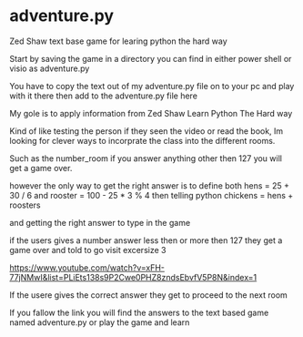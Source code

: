 # adventure.py
Zed Shaw text base game for learing python the hard way

Start by saving the game in a directory you can find in either power shell or visio as adventure.py

You have to copy the text out of my adventure.py file on to your pc and play with it there then add to the adventure.py file here

My gole is to apply information from Zed Shaw Learn Python The Hard way

Kind of like testing the person if they seen the video or read the book, Im looking for clever ways to incorprate the class into the different rooms.

Such as the number_room if you answer anything other then 127 you will get a game over.

however the only way to get the right answer is to define both hens = 25 + 30 / 6 and rooster = 100 - 25 * 3 % 4 then telling python chickens = hens + roosters

and getting the right answer to type in the game 

if the users gives a number answer less then or more then 127 they get a game over and told to go visit excersize 3 

https://www.youtube.com/watch?v=xFH-77jNMwI&list=PLiEts138s9P2Cwe0PHZ8zndsEbvfV5P8N&index=1

If the usere gives the correct answer they get to proceed to the next room

If you fallow the link you will find the answers to the text based game named adventure.py 
or play the game and learn

